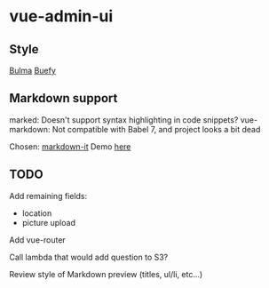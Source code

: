 # vue-admin-ui

## Style

[Bulma](https://bulma.io/documentation/)
[Buefy](https://buefy.github.io/#/documentation/)

## Markdown support

marked: Doesn't support syntax highlighting in code snippets?
vue-markdown: Not compatible with Babel 7, and project looks a bit dead

Chosen: [markdown-it](https://github.com/markdown-it/markdown-it)
Demo [here](https://markdown-it.github.io/)

## TODO

Add remaining fields:
 - location
 - picture upload

Add vue-router

Call lambda that would add question to S3?

Review style of Markdown preview (titles, ul/li, etc...)
